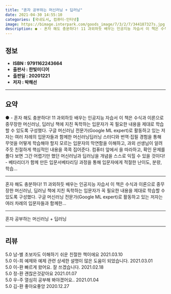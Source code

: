 ```yaml
---
title: "혼자 공부하는 머신러닝 + 딥러닝"
date: 2021-04-30 14:55:10
categories: [국내도서, 컴퓨터-인터넷]
image: https://bimage.interpark.com/goods_image/7/3/2/7/344187327s.jpg
description: ● - 혼자 해도 충분하다! 11 과외하듯 배우는 인공지능 자습서 이 책은 수식과 이론으로 중무장한 머신러닝, 딥러닝 책에 지친 독학하는 입문자가 꼭 필요한 내용을 제대로 학습할 수 있도록 구성했다. 구글 머신러닝 전문가(Google ML expert)로 활동하고 있는 저자는 여러 차
---
```


## **정보**

- **ISBN : 9791162243664**
- **출판사 : 한빛미디어**
- **출판일 : 20201221**
- **저자 : 박해선**

------



## **요약**

●  - 혼자 해도 충분하다! 11 과외하듯 배우는 인공지능 자습서 이 책은 수식과 이론으로 중무장한 머신러닝, 딥러닝 책에 지친 독학하는 입문자가 꼭 필요한 내용을 제대로 학습할 수 있도록 구성했다. 구글 머신러닝 전문가(Google ML expert)로 활동하고 있는 저자는 여러 차례의 입문자들과 함께한 머신러닝딥러닝 스터디와 번역·집필 경험을 통해 무엇을 어떻게 학습해야 할지 모르는 입문자의 막연함을 이해하고, 과외 선생님이 알려주듯 친절하게 핵심적인 내용을 콕콕 집어준다. 컴퓨터 앞에서 을 따라하고, 확인 문제를 풀다 보면 그간 어렵기만 했던 머신러닝과 딥러닝을 개념을 스스로 익힐 수 있을 것이다! - 베타리더가 함께 만든 입문서베타리딩 과정을 통해 입문자에게 적절한 난이도, 분량, 학습...

------

혼자 해도 충분하다! 11 과외하듯 배우는 인공지능 자습서
이 책은 수식과 이론으로 중무장한 머신러닝, 딥러닝 책에 지친 독학하는 입문자가 꼭 필요한 내용을 제대로 학습할 수 있도록 구성했다. 구글 머신러닝 전문가(Google ML expert)로 활동하고 있는 저자는 여러 차례의 입문자들과 함께한... 

------


혼자 공부하는 머신러닝 + 딥러닝 

------


## **리뷰** 

5.0 남-별 초보자도 이해하기 쉬운 친절한 책이에요 2021.03.10 <br/>5.0 이-희 예제와 예제 관련 상세한 설명이 많은 도움이 되었습니다. 2021.03.01 <br/>5.0 이-환 빠르게 왔어요. 잘 쓰겠습니다. 2021.02.18 <br/>5.0 정-환 괜찮은것같아요 2021.01.07 <br/>5.0 우-주 열심히 공부해 봐야겠어요.. 2021.01.04 <br/>5.0 김-환 좋아요좋앙 2020.12.27 <br/>